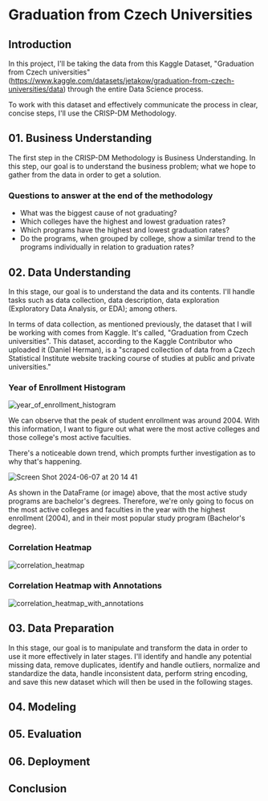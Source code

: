 # Graduation from Czech Universities

## Introduction

In this project, I'll be taking the data from this Kaggle Dataset, "Graduation from Czech universities" (https://www.kaggle.com/datasets/jetakow/graduation-from-czech-universities/data) through the entire Data Science process.

To work with this dataset and effectively communicate the process in clear, concise steps, I'll use the CRISP-DM Methodology.

## 01. Business Understanding

The first step in the CRISP-DM Methodology is Business Understanding. In this step, our goal is to understand the business problem; what we hope to gather from the data in order to get a solution.

### Questions to answer at the end of the methodology
- What was the biggest cause of not graduating?
- Which colleges have the highest and lowest graduation rates?
- Which programs have the highest and lowest graduation rates?
- Do the programs, when grouped by college, show a similar trend to the programs individually in relation to graduation rates?

## 02. Data Understanding

In this stage, our goal is to understand the data and its contents. I'll handle tasks such as data collection, data description, data exploration (Exploratory Data Analysis, or EDA); among others.

In terms of data collection, as mentioned previously, the dataset that I will be working with comes from Kaggle. It's called, "Graduation from Czech universities". This dataset, according to the Kaggle Contributor who uploaded it (Daniel Herman), is a "scraped collection of data from a Czech Statistical Institute website tracking course of studies at public and private universities."

### Year of Enrollment Histogram
![year_of_enrollment_histogram](https://github.com/davidgb9716/data-science/assets/83733181/7183ff55-c003-4bd1-bd7b-22ffd9cc8dcb)

We can observe that the peak of student enrollment was around 2004. With this information, I want to figure out what were the most active colleges and those college's most active faculties.

There's a noticeable down trend, which prompts further investigation as to why that's happening.

![Screen Shot 2024-06-07 at 20 14 41](https://github.com/davidgb9716/data-science/assets/83733181/a3b6a937-938a-4eb7-a010-4f85a5d0a7db)

As shown in the DataFrame (or image) above, that the most active study programs are bachelor's degrees. Therefore, we're only going to focus on the most active colleges and faculties in the year with the highest enrollment (2004), and in their most popular study program (Bachelor's degree).

### Correlation Heatmap
![correlation_heatmap](https://github.com/davidgb9716/data-science/assets/83733181/cdcad8d2-24e4-4592-ae61-4ea3fa04a3c5)

### Correlation Heatmap with Annotations
![correlation_heatmap_with_annotations](https://github.com/davidgb9716/data-science/assets/83733181/a5fecb91-1e79-46f1-9fc7-8ea35864fcd4)

## 03. Data Preparation

In this stage, our goal is to manipulate and transform the data in order to use it more effectively in later stages. I'll identify and handle any potential missing data, remove duplicates, identify and handle outliers, normalize and standardize the data, handle inconsistent data, perform string encoding, and save this new dataset which will then be used in the following stages.

## 04. Modeling

## 05. Evaluation

## 06. Deployment

## Conclusion
